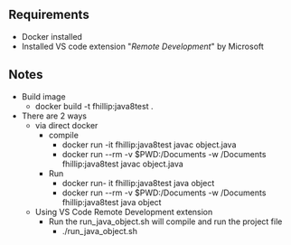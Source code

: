 ## Requirements
* Docker installed
* Installed VS code extension "*Remote Development*" by Microsoft

## Notes
* Build image
    * docker build -t fhillip:java8test .
* There are 2 ways
  * via direct docker
    * compile
      * docker run -it fhillip:java8test javac object.java
      * docker run --rm -v $PWD:/Documents -w /Documents fhillip:java8test javac object.java
    * Run
      * docker run- it fhillip:java8test java object
      * docker run --rm -v $PWD:/Documents -w /Documents fhillip:java8test java object
  * Using VS Code Remote Development extension
    * Run the run_java_object.sh will compile and run the project file
      * ./run_java_object.sh
